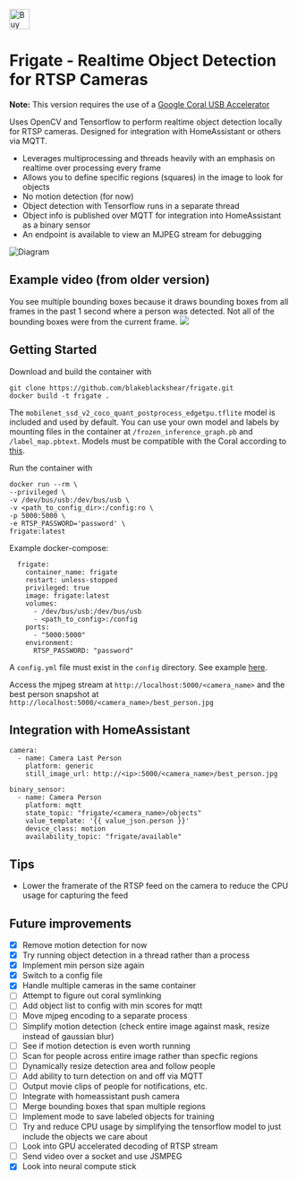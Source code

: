 <a href='https://ko-fi.com/P5P7XGO9' target='_blank'><img height='36' style='border:0px;height:36px;' src='https://az743702.vo.msecnd.net/cdn/kofi4.png?v=2' border='0' alt='Buy Me a Coffee at ko-fi.com' /></a>

# Frigate - Realtime Object Detection for RTSP Cameras
**Note:** This version requires the use of a [Google Coral USB Accelerator](https://coral.withgoogle.com/products/accelerator/)

Uses OpenCV and Tensorflow to perform realtime object detection locally for RTSP cameras. Designed for integration with HomeAssistant or others via MQTT.

- Leverages multiprocessing and threads heavily with an emphasis on realtime over processing every frame
- Allows you to define specific regions (squares) in the image to look for objects
- No motion detection (for now)
- Object detection with Tensorflow runs in a separate thread
- Object info is published over MQTT for integration into HomeAssistant as a binary sensor
- An endpoint is available to view an MJPEG stream for debugging

![Diagram](diagram.png)

## Example video (from older version)
You see multiple bounding boxes because it draws bounding boxes from all frames in the past 1 second where a person was detected. Not all of the bounding boxes were from the current frame.
[![](http://img.youtube.com/vi/nqHbCtyo4dY/0.jpg)](http://www.youtube.com/watch?v=nqHbCtyo4dY "Frigate")

## Getting Started
Download and build the container with
```
git clone https://github.com/blakeblackshear/frigate.git
docker build -t frigate .
```

The `mobilenet_ssd_v2_coco_quant_postprocess_edgetpu.tflite` model is included and used by default. You can use your own model and labels by mounting files in the container at `/frozen_inference_graph.pb` and `/label_map.pbtext`. Models must be compatible with the Coral according to [this](https://coral.withgoogle.com/models/).

Run the container with
```
docker run --rm \
--privileged \
-v /dev/bus/usb:/dev/bus/usb \
-v <path_to_config_dir>:/config:ro \
-p 5000:5000 \
-e RTSP_PASSWORD='password' \
frigate:latest
```

Example docker-compose:
```
  frigate:
    container_name: frigate
    restart: unless-stopped
    privileged: true
    image: frigate:latest
    volumes:
      - /dev/bus/usb:/dev/bus/usb
      - <path_to_config>:/config
    ports:
      - "5000:5000"
    environment:
      RTSP_PASSWORD: "password"
```

A `config.yml` file must exist in the `config` directory. See example [here](config/config.yml).

Access the mjpeg stream at `http://localhost:5000/<camera_name>` and the best person snapshot at `http://localhost:5000/<camera_name>/best_person.jpg`

## Integration with HomeAssistant
```
camera:
  - name: Camera Last Person
    platform: generic
    still_image_url: http://<ip>:5000/<camera_name>/best_person.jpg

binary_sensor:
  - name: Camera Person
    platform: mqtt
    state_topic: "frigate/<camera_name>/objects"
    value_template: '{{ value_json.person }}'
    device_class: motion
    availability_topic: "frigate/available"
```

## Tips
- Lower the framerate of the RTSP feed on the camera to reduce the CPU usage for capturing the feed

## Future improvements
- [x] Remove motion detection for now
- [x] Try running object detection in a thread rather than a process
- [x] Implement min person size again
- [x] Switch to a config file
- [x] Handle multiple cameras in the same container
- [ ] Attempt to figure out coral symlinking
- [ ] Add object list to config with min scores for mqtt
- [ ] Move mjpeg encoding to a separate process
- [ ] Simplify motion detection (check entire image against mask, resize instead of gaussian blur)
- [ ] See if motion detection is even worth running
- [ ] Scan for people across entire image rather than specfic regions
- [ ] Dynamically resize detection area and follow people
- [ ] Add ability to turn detection on and off via MQTT
- [ ] Output movie clips of people for notifications, etc.
- [ ] Integrate with homeassistant push camera
- [ ] Merge bounding boxes that span multiple regions
- [ ] Implement mode to save labeled objects for training
- [ ] Try and reduce CPU usage by simplifying the tensorflow model to just include the objects we care about
- [ ] Look into GPU accelerated decoding of RTSP stream
- [ ] Send video over a socket and use JSMPEG
- [x] Look into neural compute stick
